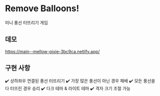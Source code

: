 # Remove Balloons!

미니 풍선 터뜨리기 게임

## 데모
https://main--mellow-pixie-3bc9ca.netlify.app/

## 구현 사항
✔️ 상하좌우 연결된 풍선 터뜨리기
✔️ 가장 많은 풍선이 아닌 경우 패배
✔️ 모든 풍선을 다 터뜨린 경우 승리
✔️ 다크 테마 & 라이트 테마
✔️ 격자 크기 조절 가능

